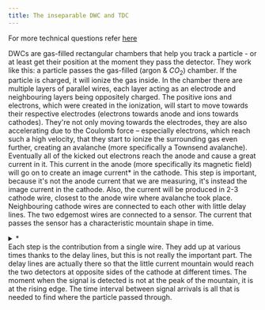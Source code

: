 ```yaml
---
title: The inseparable DWC and TDC
---
```

For more technical questions refer [here](https://cds.cern.ch/record/702443/files/sl-note-98-023.pdf)

DWCs are gas-filled rectangular chambers that help you track a particle - or at least get their position at the moment they pass the detector. They work like this: a particle passes the gas-filled (argon & $CO_2$) chamber. If the particle is charged, it will ionize the gas inside. In the chamber there are multiple layers of parallel wires, each layer acting as an electrode and neighbouring layers being oppositely charged. 
The positive ions and electrons, which were created in the ionization, will start to move towards their respective electrodes (electrons towards anode and ions towards cathodes). They're not only moving towards the electrodes, they are also accelerating due to the Coulomb force – especially electrons, which reach such a high velocity, that they start to ionize the surrounding gas even further, creating an avalanche (more specifically a Townsend avalanche). Eventually all of the kicked out electrons reach the anode and cause a great current in it. This current in the anode (more specifically its magnetic field) will go on to create an image current* in the cathode. This step is important, because it's not the anode current that we are measuring, it's instead the image current in the cathode. Also, the current will be produced in 2-3 cathode wire, closest to the anode wire where avalanche took place.
Neighbouring cathode wires are connected to each other with little delay lines. The two edgemost wires are connected to a sensor. The current that passes the sensor has a characteristic mountain shape in time.
<details>
<summary>*</summary>
<br>
image/mirror current here is just the current which the magnetic field of the neighbouring electrode produced in our cathode. The words "image" or "mirror" are used because it turns out that as far as the magnetic field is concerned, the current inside our electrode can be modelled as a reflection of the anode, where the mirror is the surface of our cathode.
</details>
Each step is the contribution from a single wire. They add up at various times thanks to the delay lines, but this is not really the important part. The delay lines are actually there so that the little current mountain would reach the two detectors at opposite sides of the cathode at different times. The moment when the signal is detected is not at the peak of the mountain, it is at the rising edge.
The time interval between signal arrivals is all that is needed to find where the particle passed through.


